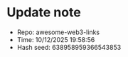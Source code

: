 ﻿# Update note
- Repo: awesome-web3-links
- Time: 10/12/2025 19:58:56
- Hash seed: 638958959366543853
